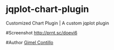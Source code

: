 # jqplot-chart-plugin
Customized Chart Plugin | A custom jqplot plugin

#Screenshot
http://prnt.sc/doevi6

#Author
[Gimel Contillo](http://facebook.com/bijuumode)
